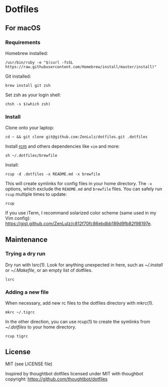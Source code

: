 # Dotfiles

## For macOS

### Requirements

Homebrew installed:

    /usr/bin/ruby -e "$(curl -fsSL https://raw.githubusercontent.com/Homebrew/install/master/install)"

Git installed:

    brew install git zsh

Set zsh as your login shell:

    chsh -s $(which zsh)

### Install

Clone onto your laptop:

    cd ~ && git clone git@github.com:ZenLulz/dotfiles.git .dotfiles

Install [rcm](https://github.com/thoughtbot/rcm) and others dependencies
like `vim` and more:

    sh ~/.dotfiles/brewfile

Install:

    rcup -d .dotfiles -x README.md -x brewfile 

This will create symlinks for config files in your home directory. The `-x`
options, which exclude the `README.md` and `brewfile` files. 
You can safely run `rcup` multiple times to update:

    rcup

If you use iTerm, I recommand solarized color scheme (same used in my Vim
config): https://gist.github.com/ZenLulz/c812f70fc86ebdbb189d9fb82f98197e.

## Maintenance

### Trying a dry run

Dry run with lsrc(1). Look for anything unexpected in here, such as _~/.install_ or _~/.Makefile_, or an empty list of dotfiles.

    lsrc

### Adding a new file

When necessary, add new rc files to the dotfiles directory with mkrc(1).

    mkrc ~/.tigrc

In the other direction, you can use rcup(1) to create the symlinks from _~/.dotfiles_ to your home directory.

    rcup tigrc

## License

MIT (see LICENSE file)

Inspired by thoughtbot dotfiles licensed under MIT with thoughbot copyright:
https://github.com/thoughtbot/dotfiles
